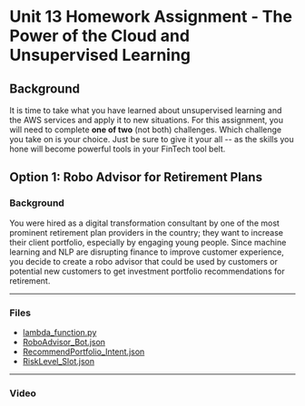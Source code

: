 # Unit 13 Homework Assignment - The Power of the Cloud and Unsupervised Learning

## Background

It is time to take what you have learned about unsupervised learning and the AWS services and apply it to new situations. For this assignment, you will need to complete **one of two** (not both) challenges. Which challenge you take on is your choice. Just be sure to give it your all -- as the skills you hone will become powerful tools in your FinTech tool belt.


## Option 1: Robo Advisor for Retirement Plans

### Background

You were hired as a digital transformation consultant by one of the most prominent retirement plan providers in the country; they want to increase their client portfolio, especially by engaging young people. Since machine learning and NLP are disrupting finance to improve customer experience, you decide to create a robo advisor that could be used by customers or potential new customers to get investment portfolio recommendations for retirement.

---

### Files

* [lambda_function.py](RoboAdvisor/lambda_function.py)
* [RoboAdvisor_Bot.json](RoboAdvisor/RoboAdvisor_Bot.json)
* [RecommendPortfolio_Intent.json](RoboAdvisor/RecommendPortfolio_Intent.json)
* [RiskLevel_Slot.json](RoboAdvisor/RiskLevel_Slot.json)


---

### Video


